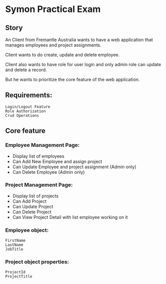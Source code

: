 # Symon Practical Exam

## Story
An Client from Fremantle Australia wants to have a web application that manages employees and project assignments.

Client wants to do create, update and delete employee.

Client also wants to have role for user login and only admin role can update and delete a record.

But he wants to prioritize the core feature of the web application.


## Requirements:
	Login/Logout Feature
	Role Authorization
	Crud Operations

## Core feature
### Employee Management Page:
- Display list of employees
- Can Add New Employee and assign project
- Can Update Employee and project assignment (Admin only)
- Can Delete Employee (Admin only)

### Project Management Page:
- Display list of projects
- Can Add Project
- Can Update Project
- Can Delete Project
- Can View Project Detail with list employee working on it


### Employee object:
	FirstName
	LastName
	JobTitle

### Project object properties:
	ProjectId
	ProjectTitle
